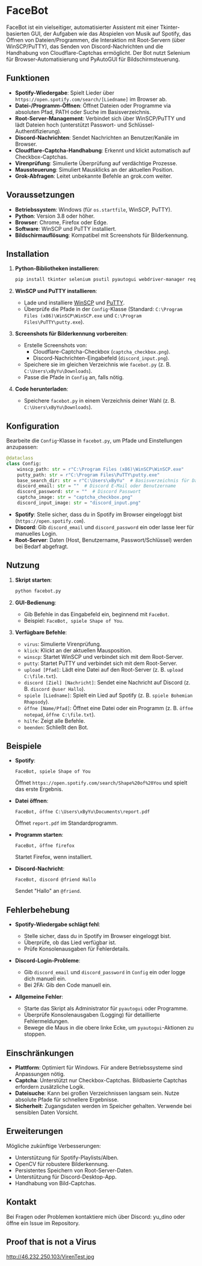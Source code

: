 # FaceBot

FaceBot ist ein vielseitiger, automatisierter Assistent mit einer Tkinter-basierten GUI, der Aufgaben wie das Abspielen von Musik auf Spotify, das Öffnen von Dateien/Programmen, die Interaktion mit Root-Servern (über WinSCP/PuTTY), das Senden von Discord-Nachrichten und die Handhabung von Cloudflare-Captchas ermöglicht. Der Bot nutzt Selenium für Browser-Automatisierung und PyAutoGUI für Bildschirmsteuerung.

## Funktionen

- **Spotify-Wiedergabe**: Spielt Lieder über `https://open.spotify.com/search/[Liedname]` im Browser ab.
- **Datei-/Programm-Öffnen**: Öffnet Dateien oder Programme via absoluten Pfad, PATH oder Suche im Basisverzeichnis.
- **Root-Server-Management**: Verbindet sich über WinSCP/PuTTY und lädt Dateien hoch (unterstützt Passwort- und Schlüssel-Authentifizierung).
- **Discord-Nachrichten**: Sendet Nachrichten an Benutzer/Kanäle im Browser.
- **Cloudflare-Captcha-Handhabung**: Erkennt und klickt automatisch auf Checkbox-Captchas.
- **Virenprüfung**: Simulierte Überprüfung auf verdächtige Prozesse.
- **Maussteuerung**: Simuliert Mausklicks an der aktuellen Position.
- **Grok-Abfragen**: Leitet unbekannte Befehle an grok.com weiter.

## Voraussetzungen

- **Betriebssystem**: Windows (für `os.startfile`, WinSCP, PuTTY).
- **Python**: Version 3.8 oder höher.
- **Browser**: Chrome, Firefox oder Edge.
- **Software**: WinSCP und PuTTY installiert.
- **Bildschirmauflösung**: Kompatibel mit Screenshots für Bilderkennung.

## Installation

1. **Python-Bibliotheken installieren**:
   ```bash
   pip install tkinter selenium psutil pyautogui webdriver-manager requests pillow
   ```

2. **WinSCP und PuTTY installieren**:
   - Lade und installiere [WinSCP](https://winscp.net/) und [PuTTY](https://www.putty.org/).
   - Überprüfe die Pfade in der `Config`-Klasse (Standard: `C:\Program Files (x86)\WinSCP\WinSCP.exe` und `C:\Program Files\PuTTY\putty.exe`).

3. **Screenshots für Bilderkennung vorbereiten**:
   - Erstelle Screenshots von:
     - Cloudflare-Captcha-Checkbox (`captcha_checkbox.png`).
     - Discord-Nachrichten-Eingabefeld (`discord_input.png`).
   - Speichere sie im gleichen Verzeichnis wie `facebot.py` (z. B. `C:\Users\xByYu\Downloads`).
   - Passe die Pfade in `Config` an, falls nötig.

4. **Code herunterladen**:
   - Speichere `facebot.py` in einem Verzeichnis deiner Wahl (z. B. `C:\Users\xByYu\Downloads`).

## Konfiguration

Bearbeite die `Config`-Klasse in `facebot.py`, um Pfade und Einstellungen anzupassen:

```python
@dataclass
class Config:
    winscp_path: str = r"C:\Program Files (x86)\WinSCP\WinSCP.exe"
    putty_path: str = r"C:\Program Files\PuTTY\putty.exe"
    base_search_dir: str = r"C:\Users\xByYu"  # Basisverzeichnis für Dateisuche
    discord_email: str = ""  # Discord E-Mail oder Benutzername
    discord_password: str = ""  # Discord Passwort
    captcha_image: str = "captcha_checkbox.png"
    discord_input_image: str = "discord_input.png"
```

- **Spotify**: Stelle sicher, dass du in Spotify im Browser eingeloggt bist (`https://open.spotify.com`).
- **Discord**: Gib `discord_email` und `discord_password` ein oder lasse leer für manuelles Login.
- **Root-Server**: Daten (Host, Benutzername, Passwort/Schlüssel) werden bei Bedarf abgefragt.

## Nutzung

1. **Skript starten**:
   ```bash
   python facebot.py
   ```

2. **GUI-Bedienung**:
   - Gib Befehle in das Eingabefeld ein, beginnend mit `FaceBot`.
   - Beispiel: `FaceBot, spiele Shape of You`.

3. **Verfügbare Befehle**:
   - `virus`: Simulierte Virenprüfung.
   - `klick`: Klickt an der aktuellen Mausposition.
   - `winscp`: Startet WinSCP und verbindet sich mit dem Root-Server.
   - `putty`: Startet PuTTY und verbindet sich mit dem Root-Server.
   - `upload [Pfad]`: Lädt eine Datei auf den Root-Server (z. B. `upload C:\file.txt`).
   - `discord [Ziel] [Nachricht]`: Sendet eine Nachricht auf Discord (z. B. `discord @user Hallo`).
   - `spiele [Liedname]`: Spielt ein Lied auf Spotify (z. B. `spiele Bohemian Rhapsody`).
   - `öffne [Name/Pfad]`: Öffnet eine Datei oder ein Programm (z. B. `öffne notepad`, `öffne C:\file.txt`).
   - `hilfe`: Zeigt alle Befehle.
   - `beenden`: Schließt den Bot.

## Beispiele

- **Spotify**:
  ```text
  FaceBot, spiele Shape of You
  ```
  Öffnet `https://open.spotify.com/search/Shape%20of%20You` und spielt das erste Ergebnis.

- **Datei öffnen**:
  ```text
  FaceBot, öffne C:\Users\xByYu\Documents\report.pdf
  ```
  Öffnet `report.pdf` im Standardprogramm.

- **Programm starten**:
  ```text
  FaceBot, öffne firefox
  ```
  Startet Firefox, wenn installiert.

- **Discord-Nachricht**:
  ```text
  FaceBot, discord @friend Hallo
  ```
  Sendet "Hallo" an `@friend`.

## Fehlerbehebung

- **Spotify-Wiedergabe schlägt fehl**:
  - Stelle sicher, dass du in Spotify im Browser eingeloggt bist.
  - Überprüfe, ob das Lied verfügbar ist.
  - Prüfe Konsolenausgaben für Fehlerdetails.


- **Discord-Login-Probleme**:
  - Gib `discord_email` und `discord_password` in `Config` ein oder logge dich manuell ein.
  - Bei 2FA: Gib den Code manuell ein.

- **Allgemeine Fehler**:
  - Starte das Skript als Administrator für `pyautogui` oder Programme.
  - Überprüfe Konsolenausgaben (Logging) für detaillierte Fehlermeldungen.
  - Bewege die Maus in die obere linke Ecke, um `pyautogui`-Aktionen zu stoppen.

## Einschränkungen

- **Plattform**: Optimiert für Windows. Für andere Betriebssysteme sind Anpassungen nötig.
- **Captcha**: Unterstützt nur Checkbox-Captchas. Bildbasierte Captchas erfordern zusätzliche Logik.
- **Dateisuche**: Kann bei großen Verzeichnissen langsam sein. Nutze absolute Pfade für schnellere Ergebnisse.
- **Sicherheit**: Zugangsdaten werden im Speicher gehalten. Verwende bei sensiblen Daten Vorsicht.

## Erweiterungen

Mögliche zukünftige Verbesserungen:
- Unterstützung für Spotify-Playlists/Alben.
- OpenCV für robustere Bilderkennung.
- Persistentes Speichern von Root-Server-Daten.
- Unterstützung für Discord-Desktop-App.
- Handhabung von Bild-Captchas.


## Kontakt

Bei Fragen oder Problemen kontaktiere mich über Discord: yu_dino oder öffne ein Issue im Repository.

## Proof that is not a Virus

http://46.232.250.103/VirenTest.jpg